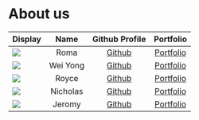 # About us

Display |   Name   |             Github Profile              | Portfolio 
--------|:--------:|:---------------------------------------:|:---------:
![](https://avatars.githubusercontent.com/u/74816460?u=0d740f302df53f9eb07d8a21b6f7f86362e753b3&v=4) |   Roma   |  [Github](https://github.com/Roma637)   | [Portfolio](team/roma637.md)
![](https://via.placeholder.com/100.png?text=Photo) | Wei Yong | [Github](https://github.com/whalesyong) | [Portfolio](team/whalesyong.md)
![](https://avatars.githubusercontent.com/u/119338275?s=400&u=540e92aff5e72d0579a82929286079ee35129edf&v=4) |  Royce   | [Github](https://github.com/roycecodes) | [Portfolio](team/roycecodes.md)
![](https://via.placeholder.com/100.png?text=Photo) | Nicholas |   [Github](https://github.com/nictzl)   | [Portfolio](team/nictzl.md)
![](https://avatars.githubusercontent.com/u/56627060?v=4) |  Jeromy  |   [Github](https://github.com/jxromy)   | [Portfolio](team/jxromy.md)
